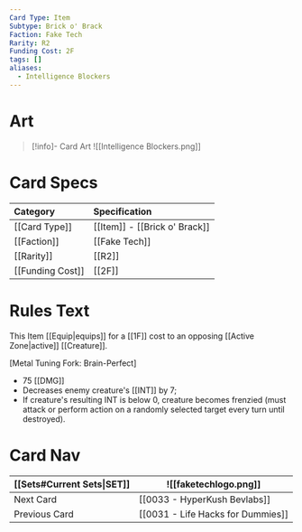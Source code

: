 ```yaml
---
Card Type: Item
Subtype: Brick o' Brack
Faction: Fake Tech
Rarity: R2
Funding Cost: 2F
tags: []
aliases:
  - Intelligence Blockers
---
```

# Art

> [!info]- Card Art
> ![[Intelligence Blockers.png]]

# Card Specs

| Category | Specification| 
| :--- | :--- |
| [[Card Type]] | [[Item]] - [[Brick o' Brack]] |  
| [[Faction]] | [[Fake Tech]] |  
| [[Rarity]] | [[R2]] |  
| [[Funding Cost]] | [[2F]] |  

# Rules Text  

This Item [[Equip|equips]] for a [[1F]] cost to an opposing [[Active Zone|active]] [[Creature]].  

[Metal Tuning Fork: Brain-Perfect]   
* 75 [[DMG]]  
* Decreases enemy creature's [[INT]] by 7;  
* If creature's resulting INT is below 0, creature becomes frenzied (must attack or perform action on a randomly selected target every turn until destroyed).  

# Card Nav

| [[Sets#Current Sets\|SET]]           | ![[faketechlogo.png]]          |
| ------------- | ------------------------------ |
| Next Card     | [[0033 - HyperKush Bevlabs]] |
| Previous Card | [[0031 - Life Hacks for Dummies]]         |


